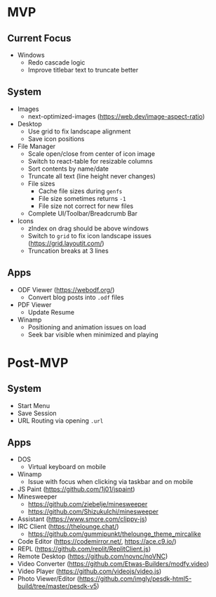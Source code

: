 # MVP

## Current Focus

- Windows
  - Redo cascade logic
  - Improve titlebar text to truncate better

## System

- Images
  - next-optimized-images (https://web.dev/image-aspect-ratio)
- Desktop
  - Use grid to fix landscape alignment
  - Save icon positions
- File Manager
  - Scale open/close from center of icon image
  - Switch to react-table for resizable columns
  - Sort contents by name/date
  - Truncate all text (line height never changes)
  - File sizes
    - Cache file sizes during `genfs`
    - File size sometimes returns `-1`
    - File size not correct for new files
  - Complete UI/Toolbar/Breadcrumb Bar
- Icons
  - zIndex on drag should be above windows
  - Switch to `grid` to fix icon landscape issues (https://grid.layoutit.com/)
  - Truncation breaks at 3 lines

## Apps

- ODF Viewer (https://webodf.org/)
  - Convert blog posts into `.odf` files
- PDF Viewer
  - Update Resume
- Winamp
  - Positioning and animation issues on load
  - Seek bar visible when minimized and playing

# Post-MVP

## System

- Start Menu
- Save Session
- URL Routing via opening `.url`

## Apps

- DOS
  - Virtual keyboard on mobile
- Winamp
  - Issue with focus when clicking via taskbar and on mobile
- JS Paint (https://github.com/1j01/jspaint)
- Minesweeper
  - https://github.com/ziebelje/minesweeper
  - https://github.com/ShizukuIchi/minesweeper
- Assistant (https://www.smore.com/clippy-js)
- IRC Client (https://thelounge.chat/)
  - https://github.com/gummipunkt/thelounge_theme_mircalike
- Code Editor (https://codemirror.net/, https://ace.c9.io/)
- REPL (https://github.com/replit/ReplitClient.js)
- Remote Desktop (https://github.com/novnc/noVNC)
- Video Converter (https://github.com/Etwas-Builders/modfy.video)
- Video Player (https://github.com/videojs/video.js)
- Photo Viewer/Editor (https://github.com/imgly/pesdk-html5-build/tree/master/pesdk-v5)
